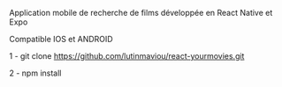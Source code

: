 Application mobile de recherche de films développée en React Native et Expo

Compatible IOS et ANDROID

1 - git clone https://github.com/lutinmaviou/react-yourmovies.git

2 - npm install
